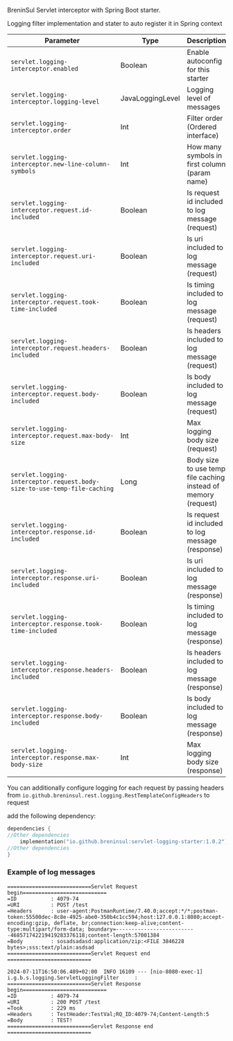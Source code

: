 
BreninSul Servlet interceptor with Spring Boot starter.

Logging filter implementation and stater to auto register it in Spring context




| Parameter                                                                | Type             | Description                                                    |
|--------------------------------------------------------------------------|------------------|----------------------------------------------------------------|
| `servlet.logging-interceptor.enabled`                                    | Boolean          | Enable autoconfig for this starter                             |
| `servlet.logging-interceptor.logging-level`                              | JavaLoggingLevel | Logging level of messages                                      |
| `servlet.logging-interceptor.order`                                      | Int              | Filter order (Ordered interface)                               |
| `servlet.logging-interceptor.new-line-column-symbols`                    | Int              | How many symbols in first column (param name)                  |
| `servlet.logging-interceptor.request.id-included`                        | Boolean          | Is request id included to log message (request)                |
| `servlet.logging-interceptor.request.uri-included`                       | Boolean          | Is uri included to log message (request)                       |
| `servlet.logging-interceptor.request.took-time-included`                 | Boolean          | Is timing included to log message (request)                    |
| `servlet.logging-interceptor.request.headers-included`                   | Boolean          | Is headers included to log message (request)                   |
| `servlet.logging-interceptor.request.body-included`                      | Boolean          | Is body included to log message (request)                      |
| `servlet.logging-interceptor.request.max-body-size`                      | Int              | Max logging body size   (request)                              |
| `servlet.logging-interceptor.request.body-size-to-use-temp-file-caching` | Long             | Body size to use temp file caching instead of memory (request) |
| `servlet.logging-interceptor.response.id-included`                       | Boolean          | Is request id included to log message (response)               |
| `servlet.logging-interceptor.response.uri-included`                      | Boolean          | Is uri included to log message (response)                      |
| `servlet.logging-interceptor.response.took-time-included`                | Boolean          | Is timing included to log message (response)                   |
| `servlet.logging-interceptor.response.headers-included`                  | Boolean          | Is headers included to log message (response)                  |
| `servlet.logging-interceptor.response.body-included`                     | Boolean          | Is body included to log message (response)                     |
| `servlet.logging-interceptor.response.max-body-size`                     | Int              | Max logging body size   (response)                             |


You can additionally configure logging for each request by passing headers from `io.github.breninsul.rest.logging.RestTemplateConfigHeaders` to request


add the following dependency:

````kotlin
dependencies {
//Other dependencies
    implementation("io.github.breninsul:servlet-logging-starter:1.0.2")
//Other dependencies
}

````
### Example of log messages

````
===========================Servlet Request begin===========================
=ID           : 4079-74
=URI          : POST /test
=Headers      : user-agent:PostmanRuntime/7.40.0;accept:*/*;postman-token:55500dec-8c8e-4925-abe0-350b4c1cc594;host:127.0.0.1:8080;accept-encoding:gzip, deflate, br;connection:keep-alive;content-type:multipart/form-data; boundary=--------------------------468571742219419283376118;content-length:57001384
=Body         : sosadsadasd:application/zip:<FILE 3846228 bytes>;sss:text/plain:asdsad
===========================Servlet Request end  ===========================

2024-07-11T16:50:06.489+02:00  INFO 16109 --- [nio-8080-exec-1] i.g.b.s.logging.ServletLoggingFilter     : 
===========================Servlet Response begin===========================
=ID           : 4079-74
=URI          : 200 POST /test
=Took         : 229 ms
=Headers      : TestHeader:TestVal;RQ_ID:4079-74;Content-Length:5
=Body         : TEST!
===========================Servlet Response end  ===========================
````



